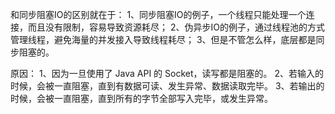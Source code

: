 和同步阻塞IO的区别就在于：
1、同步阻塞IO的例子，一个线程只能处理一个连接，而且没有限制，容易导致资源耗尽；
2、伪异步IO的例子，通过线程池的方式管理线程，避免海量的并发接入导致线程耗尽；
3、但是不管怎么样，底层都是同步阻塞的。

原因：
1、因为一旦使用了 Java API 的 Socket，读写都是阻塞的。
2、若输入的时候，会被一直阻塞，直到有数据可读、发生异常、数据读取完毕。
3、若输出的时候，会被一直阻塞，直到所有的字节全部写入完毕，或发生异常。
